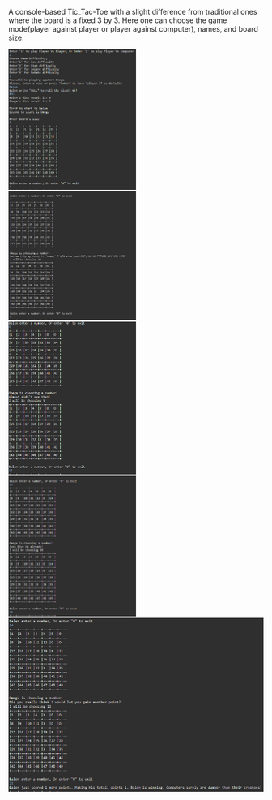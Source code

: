 A console-based Tic_Tac-Toe with a slight difference from traditional ones where the board is a fixed 3 by 3.
Here one can choose the game mode(player against player or player against computer), names, and board size.

<img src="ScreenShots/1.PNG" width="50%">
<img src="ScreenShots/2.png" width="50%">
<img src="ScreenShots/3.png" width="50%">
<img src="ScreenShots/4.png" width="50%">
<img src="ScreenShots/5.png" >

